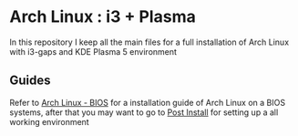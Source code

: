 # Arch Linux : i3 + Plasma

In this repository I keep all the main files for a full installation of Arch Linux with i3-gaps and KDE Plasma 5 environment

## Guides

Refer to [Arch Linux - BIOS](https://github.com/TonRZN/Archi3Plasma/blob/master/bios_arch.md) for a installation guide of Arch Linux on a BIOS systems, after that you may want to go to [Post Install](https://github.com/TonRZN/Archi3Plasma/blob/master/post_install.md) for setting up a all working environment